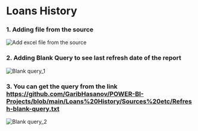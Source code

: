 # Loans History
### 1. Adding file from the source
![Add excel file from the source](https://user-images.githubusercontent.com/60735401/134138150-2d198d3d-314e-44d9-bdec-de4d8df67186.PNG)

### 2. Adding Blank Query to see last refresh date of the report
![Blank query_1](https://user-images.githubusercontent.com/60735401/134138269-40f0672a-82db-4d05-964b-d53dc3d1b5c7.PNG)

### 3. You can get the query from the link https://github.com/GaribHasanov/POWER-BI-Projects/blob/main/Loans%20History/Sources%20etc/Refresh-blank-query.txt
![Blank query_2](https://user-images.githubusercontent.com/60735401/134138323-e251a0cd-3b37-4a87-b2ea-0520e31f2b3e.PNG)



